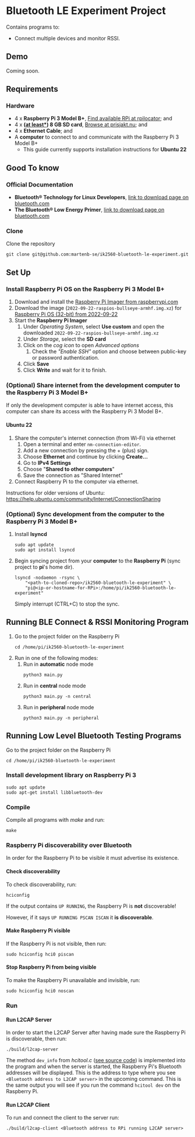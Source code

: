 # Bluetooth LE Experiment Project
Contains programs to:
* Connect multiple devices and monitor RSSI.

## Demo
Coming soon.

## Requirements
### Hardware
* 4 x **Raspberry Pi 3 Model B+**, [Find available RPi at rpilocator](https://rpilocator.com/); and
* 4 x **([at least*](https://www.raspberrypi.com/documentation/computers/getting-started.html#recommended-capacity)) 8 GB SD card**, [Browse at prisjakt.nu](https://www.prisjakt.nu/c/sd-kort?r_95336=8-1000); and
* 4 x **Ethernet Cable**; and
* A **computer** to connect to and communicate with the Raspberry Pi 3 Model B+
  * This guide currently supports installation instructions for **Ubuntu 22**

## Good To know
### Official Documentation
* **Bluetooth® Technology for Linux Developers**, [link to download page on bluetooth.com](https://www.bluetooth.com/bluetooth-resources/bluetooth-for-linux/)
* **The Bluetooth® Low Energy Primer**, [link to download page on bluetooth.com](https://www.bluetooth.com/bluetooth-resources/the-bluetooth-low-energy-primer/)

### Clone
Clone the repository
```shell
git clone git@github.com:martenb-se/ik2560-bluetooth-le-experiment.git
```

## Set Up
### Install Raspberry Pi OS on the Raspberry Pi 3 Model B+
1. Download and install the [Raspberry Pi Imager from raspberrypi.com](https://www.raspberrypi.com/software/)
2. Download the image (`2022-09-22-raspios-bullseye-armhf.img.xz`) for [Raspberry Pi OS (32-bit) from 2022-09-22](https://downloads.raspberrypi.org/raspios_armhf/images/)
3. Start the **Raspberry Pi Imager**
   1. Under *Operating System*, select **Use custom** and open the downloaded `2022-09-22-raspios-bullseye-armhf.img.xz`
   2. Under *Storage*, select the **SD card**
   3. Click on the *cog icon* to open *Advanced options*
      1. Check the *"Enable SSH"* option and choose between public-key or password authentication.
   4. Click **Save**
   5. Click **Write** and wait for it to finish.

### (Optional) Share internet from the development computer to the Raspberry Pi 3 Model B+
If only the development computer is able to have internet access, this computer can share its access with the 
Raspberry Pi 3 Model B+.
#### Ubuntu 22
1. Share the computer's internet connection (from Wi-Fi) via ethernet
   1. Open a terminal and enter `nm-connection-editor`.
   2. Add a new connection by pressing the + (plus) sign.
   3. Choose __Ethernet__ and continue by clicking __Create...__
   4. Go to __IPv4 Settings__
   5. Choose "**Shared to other computers**"
   6. Save the connection as "Shared Internet"
2. Connect Raspberry Pi to the computer via ethernet.

Instructions for older versions of Ubuntu: https://help.ubuntu.com/community/Internet/ConnectionSharing

### (Optional) Sync development from the computer to the Raspberry Pi 3 Model B+
1. Install __lsyncd__
   ```shell
   sudo apt update
   sudo apt install lsyncd
   ```
2. Begin syncing project from your __computer__ to the __Raspberry Pi__ (sync project to **pi**'s home dir).
   ```shell
   lsyncd -nodaemon -rsync \
       "<path-to-cloned-repo>/ik2560-bluetooth-le-experiment" \
       "pi@<ip-or-hostname-for-RPi>:/home/pi/ik2560-bluetooth-le-experiment"
   ```
   Simply interrupt (CTRL+C) to stop the sync.

## Running BLE Connect & RSSI Monitoring Program
1. Go to the project folder on the Raspberry Pi
   ```shell
   cd /home/pi/ik2560-bluetooth-le-experiment
   ```
2. Run in one of the following modes:
   1. Run in **automatic** node mode
      ```shell
      python3 main.py
      ```
   2. Run in **central** node mode
      ```shell
      python3 main.py -n central
      ```
   3. Run in **peripheral** node mode
      ```shell
      python3 main.py -n peripheral
      ```
## Running Low Level Bluetooth Testing Programs
Go to the project folder on the Raspberry Pi
```shell
cd /home/pi/ik2560-bluetooth-le-experiment
```

### Install development library on Raspberry Pi 3
```shell
sudo apt update
sudo apt-get install libbluetooth-dev
```

### Compile
Compile all programs with *make* and run:
```shell
make
```

### Raspberry Pi discoverability over Bluetooth
In order for the Raspberry Pi to be visible it must advertise its existence.

#### Check discoverability
To check discoverability, run:
```shell
hciconfig
```

If the output contains `UP RUNNING`, the Raspberry Pi is **not** discoverable! 

However, if it says `UP RUNNING PSCAN ISCAN` 
it **is discoverable**.

#### Make Raspberry Pi visible
If the Raspberry Pi is not visible, then run:
```shell
sudo hciconfig hci0 piscan
```

#### Stop Raspberry Pi from being visible
To make the Raspberry Pi unavailable and invisible, run:
```shell
sudo hciconfig hci0 noscan
```

### Run 
#### Run L2CAP Server
In order to start the L2CAP Server after having made sure the Raspberry Pi is discoverable, then run:
```shell
./build/l2cap-server
```

The method `dev_info` from *hcitool.c* 
([see source code](https://github.com/pauloborges/bluez/blob/master/tools/hcitool.c#L77)) 
is implemented into the program and when the server is  started, the Raspberry Pi's Bluetooth addresses will be 
displayed. This is the address to type where you see `<Bluetooth address to L2CAP server>` in the upcoming command. 
This is the same output you will see if you run the command `hcitool dev` on the Raspberry Pi.

#### Run L2CAP Client
To run and connect the client to the server run:
```shell
./build/l2cap-client <Bluetooth address to RPi running L2CAP server>
```
